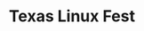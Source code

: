 ---
state: TX
region: DFW
title: Texas Linux Fest
event_url: https://2019.texaslinuxfest.org/
start_date: 2019-05-31
end_date: 2019-06-01
cost: TBD
topics: [ linux ]
---